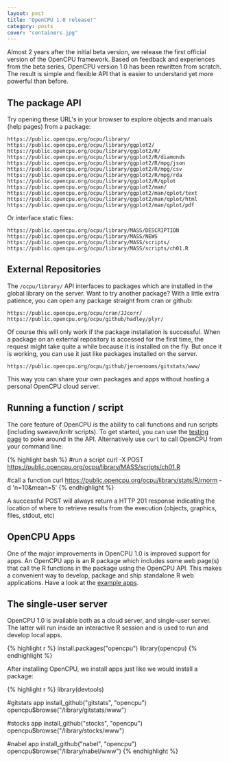 ```yaml
---
layout: post
title: "OpenCPU 1.0 release!"
category: posts
cover: "containers.jpg"
---
```


Almost 2 years after the initial beta version, we release the first official version of the OpenCPU framework. 
Based on feedback and experiences from the beta series, OpenCPU version 1.0 has been rewritten from scratch.
The result is simple and flexible API that is easier to understand yet more powerful than before.

## The package API

Try opening these URL's in your browser to explore objects and manuals (help pages) from a package:

    https://public.opencpu.org/ocpu/library/
    https://public.opencpu.org/ocpu/library/ggplot2/
    https://public.opencpu.org/ocpu/library/ggplot2/R/    
    https://public.opencpu.org/ocpu/library/ggplot2/R/diamonds
    https://public.opencpu.org/ocpu/library/ggplot2/R/mpg/json    
    https://public.opencpu.org/ocpu/library/ggplot2/R/mpg/csv
    https://public.opencpu.org/ocpu/library/ggplot2/R/mpg/rda
    https://public.opencpu.org/ocpu/library/ggplot2/R/qplot
    https://public.opencpu.org/ocpu/library/ggplot2/man/
    https://public.opencpu.org/ocpu/library/ggplot2/man/qplot/text
    https://public.opencpu.org/ocpu/library/ggplot2/man/qplot/html
    https://public.opencpu.org/ocpu/library/ggplot2/man/qplot/pdf

Or interface static files:

    https://public.opencpu.org/ocpu/library/MASS/DESCRIPTION
    https://public.opencpu.org/ocpu/library/MASS/NEWS
    https://public.opencpu.org/ocpu/library/MASS/scripts/
    https://public.opencpu.org/ocpu/library/MASS/scripts/ch01.R


## External Repositories

The `/ocpu/library/` API interfaces to packages which are installed in the global library on the server. 
Want to try another package? With a little extra patience, you can open any package straight from cran or github:

    https://public.opencpu.org/ocpu/cran/JJcorr/
    https://public.opencpu.org/ocpu/github/hadley/plyr/

Of course this will only work if the package installation is successful. When a package on an external repository
is accessed for the first time, the request might take quite a while because it is installed on the fly. But once
it is working, you can use it just like packages installed on the server. 

    https://public.opencpu.org/ocpu/github/jeroenooms/gitstats/www/

This way you can share your own packages and apps without hosting a personal OpenCPU cloud server.

## Running a function / script

The core feature of OpenCPU is the ability to call functions and run scripts (including sweave/knitr scripts).
To get started, you can use the <a href="https://public.opencpu.org/ocpu/test/">testing page</a> to poke around in the API.
Alternatively use `curl` to call OpenCPU from your command line:

{% highlight bash %}
#run a script
curl -X POST https://public.opencpu.org/ocpu/library/MASS/scripts/ch01.R

#call a function
curl https://public.opencpu.org/ocpu/library/stats/R/rnorm -d 'n=10&mean=5'
{% endhighlight %}

A successful POST will always return a HTTP 201 response indicating the location of where to retrieve results from the execution (objects, graphics, files, stdout, etc)


## OpenCPU Apps

One of the major improvements in OpenCPU 1.0 is improved support for apps.
An OpenCPU app is an R package which includes some web page(s) that call the R functions in the package using the OpenCPU API. 
This makes a convenient way to develop, package and ship standalone R web applications.
Have a look at the <a href="https://public.opencpu.org/apps.html">example apps</a>. 

## The single-user server

OpenCPU 1.0 is available both as a cloud server, and single-user server. The latter will run inside an interactive
R session and is used to run and develop local apps.

{% highlight r %}
install.packages("opencpu")
library(opencpu)
{% endhighlight %}

After installing OpenCPU, we install apps just like we would install a package:

{% highlight r %}
library(devtools)

#gitstats app
install_github("gitstats", "opencpu")
opencpu$browse("/library/gitstats/www")

#stocks app
install_github("stocks", "opencpu")
opencpu$browse("/library/stocks/www")

#nabel app
install_github("nabel", "opencpu")
opencpu$browse("/library/nabel/www")
{% endhighlight %}


